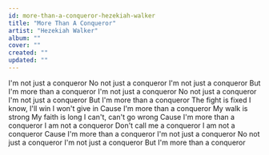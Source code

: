 ```yaml
---
id: more-than-a-conqueror-hezekiah-walker
title: "More Than A Conqueror"
artist: "Hezekiah Walker"
album: ""
cover: ""
created: ""
updated: ""
---
```


I'm not just a conqueror
No not just a conqueror
I'm not just a conqueror
But I'm more than a conqueror
I'm not just a conqueror
No not just a conqueror
I'm not just a conqueror
But I'm more than a conqueror
The fight is fixed
I know, I'll win
I won't give in
Cause I'm more than a conqueror
My walk is strong
My faith is long
I can't, can't go wrong
Cause I'm more than a conqueror
I am not a conqueror
Don't call me a conqueror
I am not a conqueror
Cause I'm more than a conqueror
I'm not just a conqueror
No not just a conqueror
I'm not just a conqueror
But I'm more than a conqueror